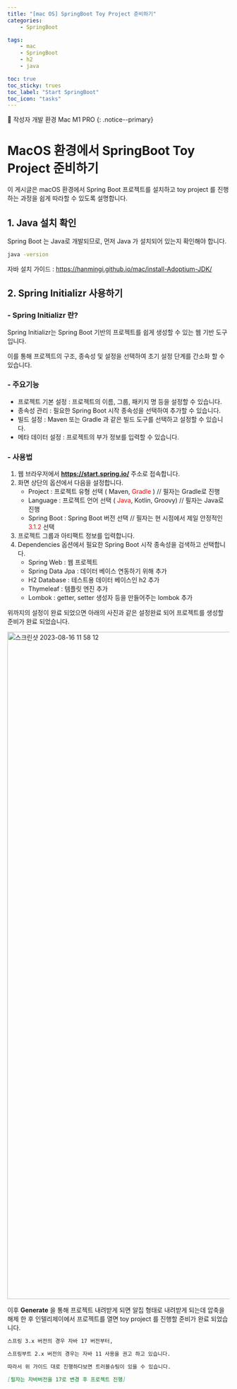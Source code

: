 ```yaml
---
title: "[mac OS] SpringBoot Toy Project 준비하기"
categories:
    - SpringBoot

tags:
    - mac
    - SpringBoot
    - h2
    - java

toc: true
toc_sticky: trues
toc_label: "Start SpringBoot"
toc_icon: "tasks"
---
```


📌 작성자 개발 환경 Mac M1 PRO
{: .notice--primary}

# MacOS 환경에서 SpringBoot Toy Project 준비하기
이 게시글은 macOS 환경에서 Spring Boot 프로젝트를 설치하고 toy project 를 진행하는 과정을 쉽게 따라할 수 있도록 설명합니다.

## 1. Java 설치 확인
Spring Boot 는 Java로 개발되므로, 먼저 Java 가 설치되어 있는지 확인해야 합니다. 
```bash
java -version
```
자바 설치 가이드 : <https://hanmingi.github.io/mac/install-Adoptium-JDK/>


## 2. Spring Initializr 사용하기
### - Spring Initializr 란?
Spring Initializr는 Spring Boot 기반의 프로젝트를 쉽게 생성할 수 있는 웹 기반 도구입니다.

이를 통해 프로젝트의 구조, 종속성 및 설정을 선택하여 초기 설정 단계를 간소화 할 수 있습니다.

### - 주요기능
* 프로젝트 기본 설정 : 프로젝트의 이름, 그룹, 패키지 명 등을 설정할 수 있습니다.
* 종속성 관리 : 필요한 Spring Boot 시작 종속성을 선택하여 추가할 수 있습니다.
* 빌드 설정 : Maven 또는 Gradle 과 같은 빌드 도구를 선택하고 설정할 수 있습니다.
* 메타 데이터 설정 : 프로젝트의 부가 정보를 입력할 수 있습니다.

### - 사용법
1. 웹 브라우저에서 **<https://start.spring.io/>** 주소로 접속합니다.
2. 화면 상단의 옵션에서 다음을 설정합니다.
   * Project : 프로젝트 유형 선택 ( Maven, <span style="color:red"> Gradle </span>) // 필자는 Gradle로 진행
   * Language : 프로젝트 언어 선택 ( <span style="color:red"> Java</span>, Kotlin, Groovy) // 필자는 Java로 진행
   * Spring Boot : Spring Boot 버전 선택 // 필자는 현 시점에서 제일 안정적인 <span style="color:red">3.1.2</span> 선택
3. 프로젝트 그룹과 아티팩트 정보를 입력합니다.
4. Dependencies 옵션에서 필요한 Spring Boot 시작 종속성을 검색하고 선택합니다.
   * Spring Web : 웹 프로젝트
   * Spring Data Jpa : 데이터 베이스 연동하기 위해 추가
   * H2 Database : 테스트용 데이터 베이스인 h2 추가
   * Thymeleaf : 템플릿 엔진 추가
   * Lombok : getter, setter 생성자 등을 만들어주는 lombok 추가

위까지의 설정이 완료 되었으면 아래의 사진과 같은 설정완료 되어 프로젝트를 생성할 준비가 완료 되었습니다.

<img width="1509" alt="스크린샷 2023-08-16 11 58 12" src="https://github.com/hanmingi/hanmingi.github.io/assets/22022390/f2597962-8660-4be4-ae4a-d114f1147d0f">

이후 **Generate** 을 통해 프로젝트 내려받게 되면 알집 형태로 내려받게 되는데 압축을 해제 한 후 인텔리제이에서 프로젝트를 열면 toy project 를 진행할 준비가 완료 되었습니다.

```markdown
스프링 3.x 버전의 경우 자바 17 버전부터, 

스프링부트 2.x 버전의 경우는 자바 11 사용을 권고 하고 있습니다.

따라서 위 가이드 대로 진행하다보면 트러블슈팅이 있을 수 있습니다. 

[필자는 자바버전을 17로 변경 후 프로젝트 진행]
```


